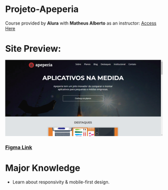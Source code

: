 # Projeto-Apeperia

Course provided by **Alura** with **Matheus Alberto** as an instructor: 
 <a href="https://cursos.alura.com.br/course/mobile-first-layouts-responsivos" target="_blank"> Access Here </a>  

# Site Preview: 

![Site Preview Image](screenshot.png)

### [Figma Link](https://www.figma.com/file/FidBn9f7BoBCoEs19EzbUD/Apeperia-Mobile-First?type=design&node-id=0-1&t=sEjAm1B1Ze9Nk3EA-0)

# Major Knowledge

- Learn about responsivity & mobile-first design.
